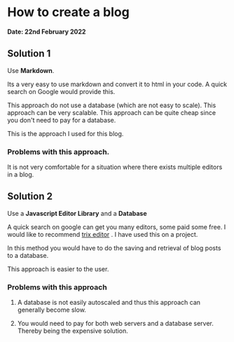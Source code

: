 # How to create a blog
**Date: 22nd February 2022**


## Solution 1

Use **Markdown**.

Its a very easy to use markdown and convert it to html in your code. A quick search on Google would provide this.

This approach do not use a database (which are not easy to scale). This approach can be very scalable. This approach can be quite cheap
since you don't need to pay for a database.

This is the approach I used for this blog.

### Problems with this approach.
It is not very comfortable for a situation where there exists multiple editors in a blog.


## Solution 2

Use a **Javascript Editor Library** and a **Database**

A quick search on google can get you many editors, some paid some free. I would like to recommend [trix editor](https://trix-editor.org/) .
I have used this on a project.

In this method you would have to do the saving and retrieval of blog posts to a database.

This approach is easier to the user.

### Problems with this approach
1.  A database is not easily autoscaled and thus this approach can generally become slow.

1.  You would need to pay for both web servers and a database server. Thereby being the expensive solution.
